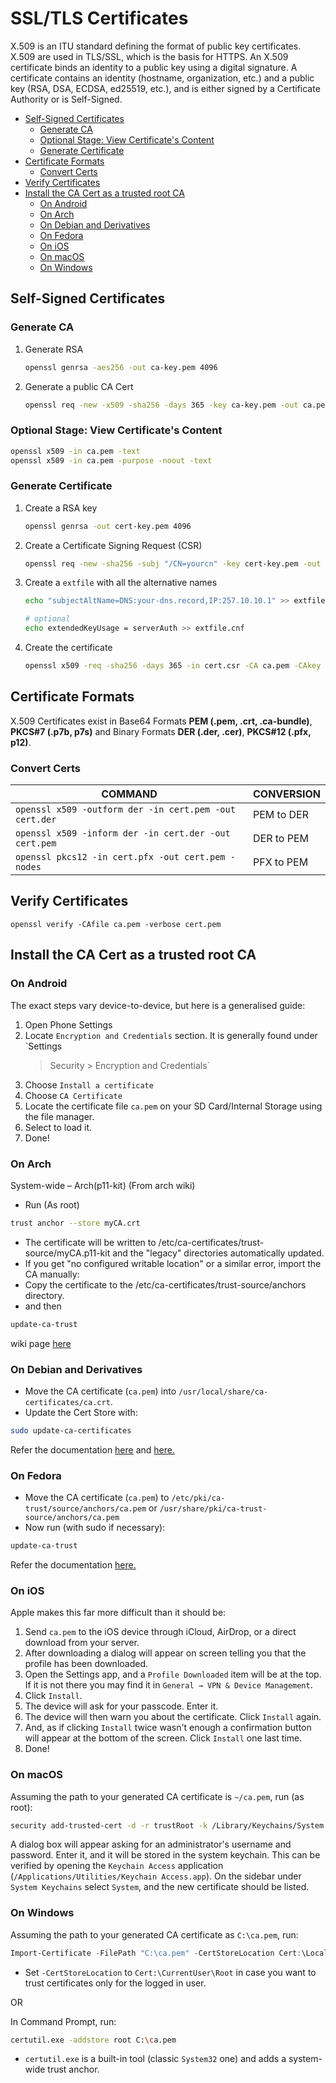 # SSL/TLS Certificates

X.509 is an ITU standard defining the format of public key certificates. X.509 are
used in TLS/SSL, which is the basis for HTTPS. An X.509 certificate binds an identity
to a public key using a digital signature. A certificate contains an identity
(hostname, organization, etc.) and a public key (RSA, DSA, ECDSA, ed25519, etc.), and
is either signed by a Certificate Authority or is Self-Signed.

* [Self-Signed Certificates](#self-signed-certificates)
    * [Generate CA](#generate-ca)
    * [Optional Stage: View Certificate's Content](#optional-stage-view-certificates-content)
    * [Generate Certificate](#generate-certificate)
* [Certificate Formats](#certificate-formats)
    * [Convert Certs](#convert-certs)
* [Verify Certificates](#verify-certificates)
* [Install the CA Cert as a trusted root CA](#install-the-ca-cert-as-a-trusted-root-ca)
    * [On Android](#on-android)
    * [On Arch](#on-arch)
    * [On Debian and Derivatives](#on-debian-and-derivatives)
    * [On Fedora](#on-fedora)
    * [On iOS](#on-ios)
    * [On macOS](#on-macos)
    * [On Windows](#on-windows)

## Self-Signed Certificates

### Generate CA

1. Generate RSA

   ```bash
   openssl genrsa -aes256 -out ca-key.pem 4096
   ```

2. Generate a public CA Cert

   ```bash
   openssl req -new -x509 -sha256 -days 365 -key ca-key.pem -out ca.pem
   ```

### Optional Stage: View Certificate's Content

   ```bash
   openssl x509 -in ca.pem -text
   openssl x509 -in ca.pem -purpose -noout -text
   ```

### Generate Certificate

1. Create a RSA key

   ```bash
   openssl genrsa -out cert-key.pem 4096
   ```

2. Create a Certificate Signing Request (CSR)

   ```bash
   openssl req -new -sha256 -subj "/CN=yourcn" -key cert-key.pem -out cert.csr
   ```

3. Create a `extfile` with all the alternative names

   ```bash
   echo "subjectAltName=DNS:your-dns.record,IP:257.10.10.1" >> extfile.cnf
   ```

   ```bash
   # optional
   echo extendedKeyUsage = serverAuth >> extfile.cnf
   ```

4. Create the certificate

   ```bash
   openssl x509 -req -sha256 -days 365 -in cert.csr -CA ca.pem -CAkey ca-key.pem -out cert.pem -extfile extfile.cnf -CAcreateserial
   ```

## Certificate Formats

X.509 Certificates exist in Base64 Formats **PEM (.pem, .crt, .ca-bundle)**, **PKCS#7
(.p7b, p7s)** and Binary Formats **DER (.der, .cer)**, **PKCS#12 (.pfx, p12)**.

### Convert Certs

COMMAND | CONVERSION
---|---
`openssl x509 -outform der -in cert.pem -out cert.der` | PEM to DER
`openssl x509 -inform der -in cert.der -out cert.pem` | DER to PEM
`openssl pkcs12 -in cert.pfx -out cert.pem -nodes` | PFX to PEM

## Verify Certificates

`openssl verify -CAfile ca.pem -verbose cert.pem`

## Install the CA Cert as a trusted root CA

### On Android

The exact steps vary device-to-device, but here is a generalised guide:

1. Open Phone Settings
2. Locate `Encryption and Credentials` section. It is generally found under `Settings
   > Security > Encryption and Credentials`
3. Choose `Install a certificate`
4. Choose `CA Certificate`
5. Locate the certificate file `ca.pem` on your SD Card/Internal Storage using the
   file manager.
6. Select to load it.
7. Done!

### On Arch

System-wide – Arch(p11-kit)
(From arch wiki)

* Run (As root)

```bash
trust anchor --store myCA.crt
```

* The certificate will be written to /etc/ca-certificates/trust-source/myCA.p11-kit
  and the "legacy" directories automatically updated.
* If you get "no configured writable location" or a similar error, import the CA
  manually:
* Copy the certificate to the /etc/ca-certificates/trust-source/anchors directory.
* and then

```bash
update-ca-trust
```

wiki page  [here](https://wiki.archlinux.org/title/User:Grawity/Adding_a_trusted_CA_certificate)

### On Debian and Derivatives

* Move the CA certificate (`ca.pem`) into `/usr/local/share/ca-certificates/ca.crt`.
* Update the Cert Store with:

```bash
sudo update-ca-certificates
```

Refer the documentation [here](https://wiki.debian.org/Self-Signed_Certificate) and
[here.](https://manpages.debian.org/buster/ca-certificates/update-ca-certificates.8.en.html)

### On Fedora

* Move the CA certificate (`ca.pem`) to `/etc/pki/ca-trust/source/anchors/ca.pem` or `/usr/share/pki/ca-trust-source/anchors/ca.pem`
* Now run (with sudo if necessary):

```bash
update-ca-trust
```

Refer the documentation
[here.](https://docs.fedoraproject.org/en-US/quick-docs/using-shared-system-certificates/)

### On iOS

Apple makes this far more difficult than it should be:

1. Send `ca.pem` to the iOS device through iCloud, AirDrop, or a direct download from
   your server.
2. After downloading a dialog will appear on screen telling you that the profile has
   been downloaded.
3. Open the Settings app, and a `Profile Downloaded` item will be at the top. If it
   is not there you may find it in `General → VPN & Device Management`.
4. Click `Install`.
5. The device will ask for your passcode. Enter it.
6. The device will then warn you about the certificate. Click `Install` again.
7. And, as if clicking `Install` twice wasn't enough a confirmation button will
   appear at the bottom of the screen. Click `Install` one last time.
8. Done!

### On macOS

Assuming the path to your generated CA certificate is `~/ca.pem`, run (as root):

```bash
security add-trusted-cert -d -r trustRoot -k /Library/Keychains/System.keychain ~/ca.pem
```

A dialog box will appear asking for an administrator's username and password. Enter
it, and it will be stored in the system keychain. This can be verified by opening the
`Keychain Access` application (`/Applications/Utilities/Keychain Access.app`). On the
sidebar under `System Keychains` select `System`, and the new certificate should be
listed.

### On Windows

Assuming the path to your generated CA certificate as `C:\ca.pem`, run:

```powershell
Import-Certificate -FilePath "C:\ca.pem" -CertStoreLocation Cert:\LocalMachine\Root
```

* Set `-CertStoreLocation` to `Cert:\CurrentUser\Root` in case you want to trust
  certificates only for the logged in user.

OR

In Command Prompt, run:

```sh
certutil.exe -addstore root C:\ca.pem
```

* `certutil.exe` is a built-in tool (classic `System32` one) and adds a system-wide trust anchor.
